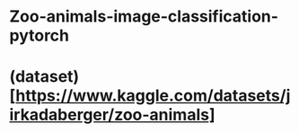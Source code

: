 # Zoo-animals-image-classification-pytorch

# (dataset)[https://www.kaggle.com/datasets/jirkadaberger/zoo-animals]
